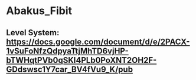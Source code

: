 # Abakus_Fibit

## Level System: https://docs.google.com/document/d/e/2PACX-1vSuFoNfzQdpyaTtjMhTD6vjHP-bTWHqtPVb0qSKI4PLb0PoXNT2OH2F-GDdswsc1Y7car_BV4fVu9_K/pub
